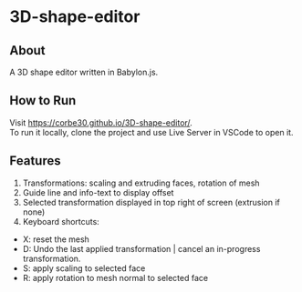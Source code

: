 # 3D-shape-editor

## About
A 3D shape editor written in Babylon.js.

## How to Run
Visit https://corbe30.github.io/3D-shape-editor/. <br>
To run it locally, clone the project and use Live Server in VSCode to open it.

## Features
1. Transformations: scaling and extruding faces, rotation of mesh
2. Guide line and info-text to display offset
3. Selected transformation displayed in top right of screen (extrusion if none)
4. Keyboard shortcuts:
  * X: reset the mesh
  * D: Undo the last applied transformation | cancel an in-progress transformation.
  * S: apply scaling to selected face
  * R: apply rotation to mesh normal to selected face
